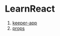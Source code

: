 # LearnReact

1. [keeper-app](https://github.com/mhalfaraby/LearnReact/tree/main/keeper-app) <br>
2. [props](https://github.com/mhalfaraby/LearnReact/tree/main/keeper-app)
